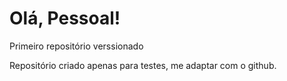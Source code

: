 # Olá, Pessoal!
 Primeiro repositório verssionado

Repositório criado apenas para testes, me adaptar com o github.